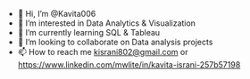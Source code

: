 - 👋 Hi, I’m @Kavita006
- 👀 I’m interested in Data Analytics & Visualization
- 🌱 I’m currently learning SQL & Tableau
- 💞️ I’m looking to collaborate on Data analysis projects
- 📫 How to reach me kisrani802@gmail.com or https://www.linkedin.com/mwlite/in/kavita-israni-257b57198


<!---
Kavita006/Kavita006 is a ✨ special ✨ repository because its `README.md` (this file) appears on your GitHub profile.
You can click the Preview link to take a look at your changes.
--->
